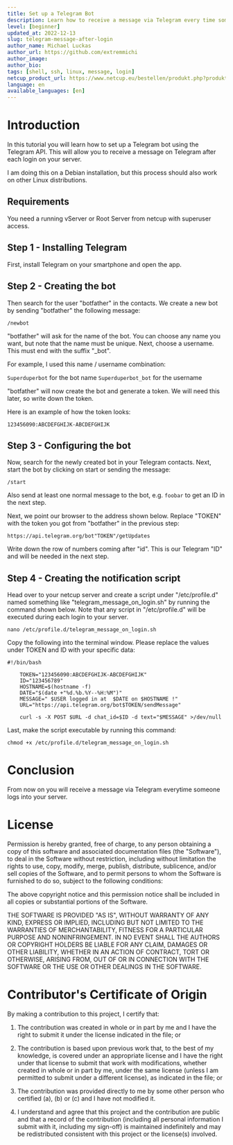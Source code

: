 ```yaml
---
title: Set up a Telegram Bot  
description: Learn how to receive a message via Telegram every time someone logs into your server.
level: [beginner] 
updated_at: 2022-12-13
slug: telegram-message-after-login
author_name: Michael Luckas
author_url: https://github.com/extremmichi
author_image: 
author_bio: 
tags: [shell, ssh, linux, message, login] 
netcup_product_url: https://www.netcup.eu/bestellen/produkt.php?produkt=2991
language: en
available_languages: [en]
---
```

# Introduction

In this tutorial you will learn how to set up a Telegram bot using the Telegram API. This will allow you to receive a message on Telegram after each login on your server.

I am doing this on a Debian installation, but this process should also work on other Linux distributions.


## Requirements

You need a running vServer or Root Server from netcup with superuser access.

## Step 1 - Installing Telegram
First, install Telegram on your smartphone and open the app.

## Step 2 - Creating the bot
Then search for the user "botfather" in the contacts.
We create a new bot by sending "botfather" the following message:

`/newbot`

"botfather" will ask for the name of the bot. You can choose any name you want, but note that the name must be unique. Next, choose a username. This must end with the suffix "_bot". 

For example, I used this name / username combination:

`Superduperbot` for the bot name
`Superduperbot_bot` for the username

"botfather" will now create the bot and generate a token. We will need this later, so write down the token.

Here is an example of how the token looks:

`123456090:ABCDEFGHIJK-ABCDEFGHIJK`

## Step 3 - Configuring the bot

Now, search for the newly created bot in your Telegram contacts. Next, start the bot by clicking on start or sending the message:

`/start`

Also send at least one normal message to the bot, e.g. `foobar` to get an ID in the next step.

Next, we point our browser to the address shown below. Replace "TOKEN" with the token you got from "botfather" in the previous step:

`https://api.telegram.org/bot"TOKEN"/getUpdates`
     
Write down the row of numbers coming after "id". This is our Telegram "ID" and will be needed in the next step.

     
## Step 4 - Creating the notification script

Head over to your netcup server and create a script under "/etc/profile.d" named something like "telegram_message_on_login.sh" by running the command shown below. Note that any script in "/etc/profile.d" will be executed during each login to your server.

`nano /etc/profile.d/telegram_message_on_login.sh`

Copy the following into the terminal window. Please replace the values under TOKEN and ID with your specific data:

```
#!/bin/bash

    TOKEN="123456090:ABCDEFGHIJK-ABCDEFGHIJK"
    ID="123456789"
    HOSTNAME=$(hostname -f)
    DATE="$(date +"%d.%b.%Y--%H:%M")"
    MESSAGE=" $USER logged in at  $DATE on $HOSTNAME !"
    URL="https://api.telegram.org/bot$TOKEN/sendMessage"

    curl -s -X POST $URL -d chat_id=$ID -d text="$MESSAGE" >/dev/null
```

Last, make the script executable by running this command:

`chmod +x /etc/profile.d/telegram_message_on_login.sh`

# Conclusion
From now on you will receive a message via Telegram everytime someone logs into your server.

# License

Permission is hereby granted, free of charge, to any person obtaining a copy
of this software and associated documentation files (the "Software"), to deal
in the Software without restriction, including without limitation the rights
to use, copy, modify, merge, publish, distribute, sublicence, and/or sell
copies of the Software, and to permit persons to whom the Software is
furnished to do so, subject to the following conditions:

The above copyright notice and this permission notice shall be included in all
copies or substantial portions of the Software.

THE SOFTWARE IS PROVIDED "AS IS", WITHOUT WARRANTY OF ANY KIND, EXPRESS OR
IMPLIED, INCLUDING BUT NOT LIMITED TO THE WARRANTIES OF MERCHANTABILITY,
FITNESS FOR A PARTICULAR PURPOSE AND NONINFRINGEMENT. IN NO EVENT SHALL THE
AUTHORS OR COPYRIGHT HOLDERS BE LIABLE FOR ANY CLAIM, DAMAGES OR OTHER
LIABILITY, WHETHER IN AN ACTION OF CONTRACT, TORT OR OTHERWISE, ARISING FROM,
OUT OF OR IN CONNECTION WITH THE SOFTWARE OR THE USE OR OTHER DEALINGS IN THE
SOFTWARE.

# Contributor's Certificate of Origin

By making a contribution to this project, I certify that:

1.  The contribution was created in whole or in part by me and I have the right to submit it under the license indicated in the file; or

2.  The contribution is based upon previous work that, to the best of my knowledge, is covered under an appropriate license and I have the right under that license to submit that work with modifications, whether created in whole or in part by me, under the same license (unless I am permitted to submit under a different license), as indicated in the file; or

3.  The contribution was provided directly to me by some other person who certified (a), (b) or (c) and I have not modified it.

4.  I understand and agree that this project and the contribution are public and that a record of the contribution (including all personal information I submit with it, including my sign-off) is maintained indefinitely and may be redistributed consistent with this project or the license(s) involved.
